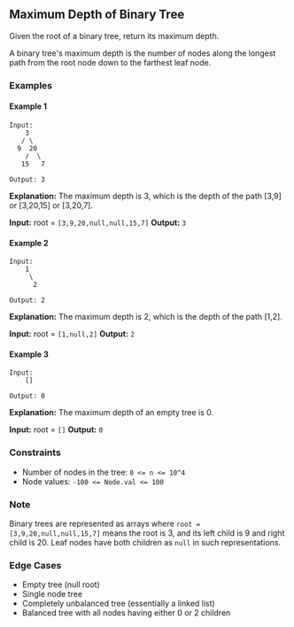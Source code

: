 ## Maximum Depth of Binary Tree

Given the root of a binary tree, return its maximum depth.

A binary tree's maximum depth is the number of nodes along the longest path from the root node down to the farthest leaf node.

### Examples

#### Example 1

```
Input:
    3
   / \
  9  20
    /  \
   15   7

Output: 3
```

**Explanation:** The maximum depth is 3, which is the depth of the path [3,9] or [3,20,15] or [3,20,7].

**Input:** root = `[3,9,20,null,null,15,7]`
**Output:** `3`

#### Example 2

```
Input:
    1
     \
      2

Output: 2
```

**Explanation:** The maximum depth is 2, which is the depth of the path [1,2].

**Input:** root = `[1,null,2]`
**Output:** `2`

#### Example 3

```
Input:
    []

Output: 0
```

**Explanation:** The maximum depth of an empty tree is 0.

**Input:** root = `[]`
**Output:** `0`

### Constraints
- Number of nodes in the tree: `0 <= n <= 10^4`
- Node values: `-100 <= Node.val <= 100`

### Note
Binary trees are represented as arrays where `root = [3,9,20,null,null,15,7]` means the root is 3, and its left child is 9 and right child is 20. Leaf nodes have both children as `null` in such representations.

### Edge Cases
- Empty tree (null root)
- Single node tree
- Completely unbalanced tree (essentially a linked list)
- Balanced tree with all nodes having either 0 or 2 children